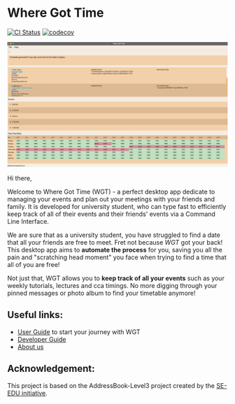 # Where Got Time

[![CI Status](https://github.com/se-edu/addressbook-level3/workflows/Java%20CI/badge.svg)](https://github.com/se-edu/addressbook-level3/actions)
[![codecov](https://codecov.io/gh/AY2223S2-CS2103T-T09-2/tp/branch/master/graph/badge.svg?token=HYGLQGPHET)](https://codecov.io/gh/AY2223S2-CS2103T-T09-2/tp)

![Ui](docs/images/Ui.png)

Hi there,

Welcome to Where Got Time (WGT) - a perfect desktop app dedicate to managing your events and plan out your
meetings with your friends and family. It is developed for university student, who can type fast to efficiently
keep track of all of their events and their friends' events via a Command Line Interface.

We are sure that as a university student, you have struggled to find a date that all your friends are free to meet.
Fret not because _WGT_ got your back! This desktop app aims to **automate the process** for you, saving
you all the pain and "scratching head moment" you face when trying to find a time that all of you are free!

Not just that, WGT allows you to **keep track of all your events** such as your weekly tutorials,
lectures and cca timings. No more digging through your pinned messages or photo album to find your timetable
anymore!

## Useful links:
- [User Guide](https://ay2223s2-cs2103t-t09-2.github.io/tp/UserGuide.html) to start your journey with WGT
- [Developer Guide](https://ay2223s2-cs2103t-t09-2.github.io/tp/DeveloperGuide.html)
- [About us](https://ay2223s2-cs2103t-t09-2.github.io/tp/AboutUs.html)

## Acknowledgement:
This project is based on the AddressBook-Level3 project created by the [SE-EDU initiative](https://se-education.org).
